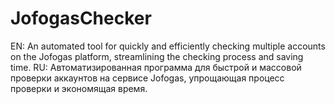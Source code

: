 # JofogasChecker
EN: An automated tool for quickly and efficiently checking multiple accounts on the Jofogas platform, streamlining the checking process and saving time. RU: Автоматизированная программа для быстрой и массовой проверки аккаунтов на сервисе Jofogas, упрощающая процесс проверки и экономящая время. 
